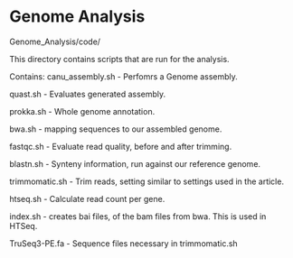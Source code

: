 # Genome Analysis
Genome_Analysis/code/

This directory contains scripts that are run for the analysis. 

Contains:
canu_assembly.sh - Perfomrs a Genome assembly.

quast.sh - Evaluates generated assembly.

prokka.sh - Whole genome annotation.

bwa.sh - mapping sequences to our assembled genome. 

fastqc.sh - Evaluate read quality, before and after trimming. 

blastn.sh - Synteny information, run against our reference genome. 

trimmomatic.sh - Trim reads, setting similar to settings used in the article. 

htseq.sh - Calculate read count per gene.

index.sh - creates bai files, of the bam files from bwa. This is used in HTSeq. 

TruSeq3-PE.fa - Sequence files necessary in trimmomatic.sh
